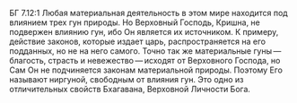 БГ 7.12:1	Любая материальная деятельность в этом мире находится под влиянием трех гун природы. Но Верховный Господь, Кришна, не подвержен влиянию гун, ибо Он является их источником. К примеру, действие законов, которые издает царь, распространяется на его подданных, но не на него самого. Точно так же материальные гуны — благость, страсть и невежество — исходят от Верховного Господа, но Сам Он не подчиняется законам материальной природы. Поэтому Его называют ниргуной, свободным от влияния гун. Это одно из отличительных свойств Бхагавана, Верховной Личности Бога.